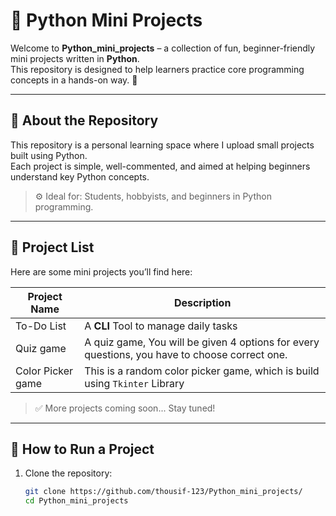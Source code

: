 # 🐍 Python Mini Projects

Welcome to **Python_mini_projects** – a collection of fun, beginner-friendly mini projects written in **Python**.  
This repository is designed to help learners practice core programming concepts in a hands-on way. 🚀

---

## 📌 About the Repository

This repository is a personal learning space where I  upload small projects built using Python.  
Each project is simple, well-commented, and aimed at helping beginners understand key Python concepts.

> ⚙️ Ideal for: Students, hobbyists, and beginners in Python programming.

---

## 📁 Project List

Here are some mini projects you’ll find here:

| Project Name            | Description                                         |
|-------------------------|-----------------------------------------------------|
| To-Do List              		| A <strong>CLI</strong> Tool to manage daily tasks                  |
| Quiz game	       			| A quiz game, You will be given 4 options for every questions, you have to choose correct one.|
|Color Picker game         | This is a random color picker game, which is build using <code>Tkinter</code> Library |   



> ✅ More projects coming soon... Stay tuned!
---

## 🚀 How to Run a Project

1. Clone the repository:
   ```bash
   git clone https://github.com/thousif-123/Python_mini_projects/
   cd Python_mini_projects
